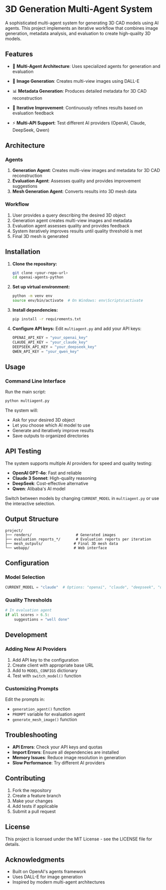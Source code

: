# 3D Generation Multi-Agent System

A sophisticated multi-agent system for generating 3D CAD models using AI agents. This project implements an iterative workflow that combines image generation, metadata analysis, and evaluation to create high-quality 3D models.

## Features

- 🤖 **Multi-Agent Architecture**: Uses specialized agents for generation and evaluation
- 🎨 **Image Generation**: Creates multi-view images using DALL-E
- 📊 **Metadata Generation**: Produces detailed metadata for 3D CAD reconstruction
- 🔄 **Iterative Improvement**: Continuously refines results based on evaluation feedback

- ⚡ **Multi-API Support**: Test different AI providers (OpenAI, Claude, DeepSeek, Qwen)

## Architecture

### Agents

1. **Generation Agent**: Creates multi-view images and metadata for 3D CAD reconstruction
2. **Evaluation Agent**: Assesses quality and provides improvement suggestions
3. **Mesh Generation Agent**: Converts results into 3D mesh data

### Workflow

1. User provides a query describing the desired 3D object
2. Generation agent creates multi-view images and metadata
3. Evaluation agent assesses quality and provides feedback
4. System iteratively improves results until quality threshold is met
5. Final 3D mesh is generated

## Installation

1. **Clone the repository:**
   ```bash
   git clone <your-repo-url>
   cd openai-agents-python
   ```

2. **Set up virtual environment:**
   ```bash
   python -m venv env
   source env/bin/activate  # On Windows: env\Scripts\activate
   ```

3. **Install dependencies:**
   ```bash
   pip install -r requirements.txt
   ```

4. **Configure API keys:**
   Edit `multiagent.py` and add your API keys:
   ```python
   OPENAI_API_KEY = "your_openai_key"
   CLAUDE_API_KEY = "your_claude_key"
   DEEPSEEK_API_KEY = "your_deepseek_key"
   QWEN_API_KEY = "your_qwen_key"
   ```

## Usage

### Command Line Interface

Run the main script:
```bash
python multiagent.py
```

The system will:
- Ask for your desired 3D object
- Let you choose which AI model to use
- Generate and iteratively improve results
- Save outputs to organized directories



## API Testing

The system supports multiple AI providers for speed and quality testing:

- **OpenAI GPT-4o**: Fast and reliable
- **Claude 3 Sonnet**: High-quality reasoning
- **DeepSeek**: Cost-effective alternative
- **Qwen**: Alibaba's AI model

Switch between models by changing `CURRENT_MODEL` in `multiagent.py` or use the interactive selection.

## Output Structure

```
project/
├── renders/                    # Generated images
├── evaluation_reports_*/       # Evaluation reports per iteration
├── mesh_outputs/              # Final 3D mesh data
└── webapp/                    # Web interface
```

## Configuration

### Model Selection
```python
CURRENT_MODEL = "claude"  # Options: "openai", "claude", "deepseek", "qwen"
```

### Quality Thresholds
```python
# In evaluation agent
if all scores > 6.5:
    suggestions = "well done"
```

## Development

### Adding New AI Providers

1. Add API key to the configuration
2. Create client with appropriate base URL
3. Add to `MODEL_CONFIGS` dictionary
4. Test with `switch_model()` function

### Customizing Prompts

Edit the prompts in:
- `generation_agent()` function
- `PROMPT` variable for evaluation agent
- `generate_mesh_image()` function

## Troubleshooting

- **API Errors**: Check your API keys and quotas
- **Import Errors**: Ensure all dependencies are installed
- **Memory Issues**: Reduce image resolution in generation
- **Slow Performance**: Try different AI providers

## Contributing

1. Fork the repository
2. Create a feature branch
3. Make your changes
4. Add tests if applicable
5. Submit a pull request

## License

This project is licensed under the MIT License - see the LICENSE file for details.

## Acknowledgments

- Built on OpenAI's agents framework
- Uses DALL-E for image generation
- Inspired by modern multi-agent architectures
